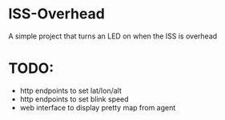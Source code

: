 ISS-Overhead
============

A simple project that turns an LED on when the ISS is overhead

TODO:
=====

- http endpoints to set lat/lon/alt
- http endpoints to set blink speed
- web interface to display pretty map from agent

